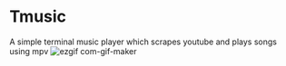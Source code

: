 # Tmusic
A simple terminal music player which scrapes youtube and plays songs using mpv
![ezgif com-gif-maker](https://user-images.githubusercontent.com/71803443/164270963-e6f4a226-1785-42f1-a51c-25a0bd990b72.gif)
